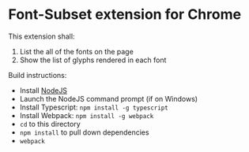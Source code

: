 # Font-Subset extension for Chrome

This extension shall:
1. List the all of the fonts on the page
2. Show the list of glyphs rendered in each font

Build instructions:
* Install [NodeJS](https://nodejs.org/en/download/)
* Launch the NodeJS command prompt (if on Windows)
* Install Typescript: `npm install -g typescript`
* Install Webpack: `npm install -g webpack`
* `cd` to this directory
* `npm install` to pull down dependencies
* `webpack`
